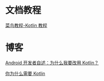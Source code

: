 # 文档教程

[菜鸟教程-Kotlin 教程](http://www.runoob.com/kotlin/kotlin-tutorial.html)

# 博客

[Android 开发者自述：为什么我要改用 Kotlin？](https://zhuanlan.zhihu.com/p/26980146)

[你为什么需要 Kotlin](https://zhuanlan.zhihu.com/p/24900005)